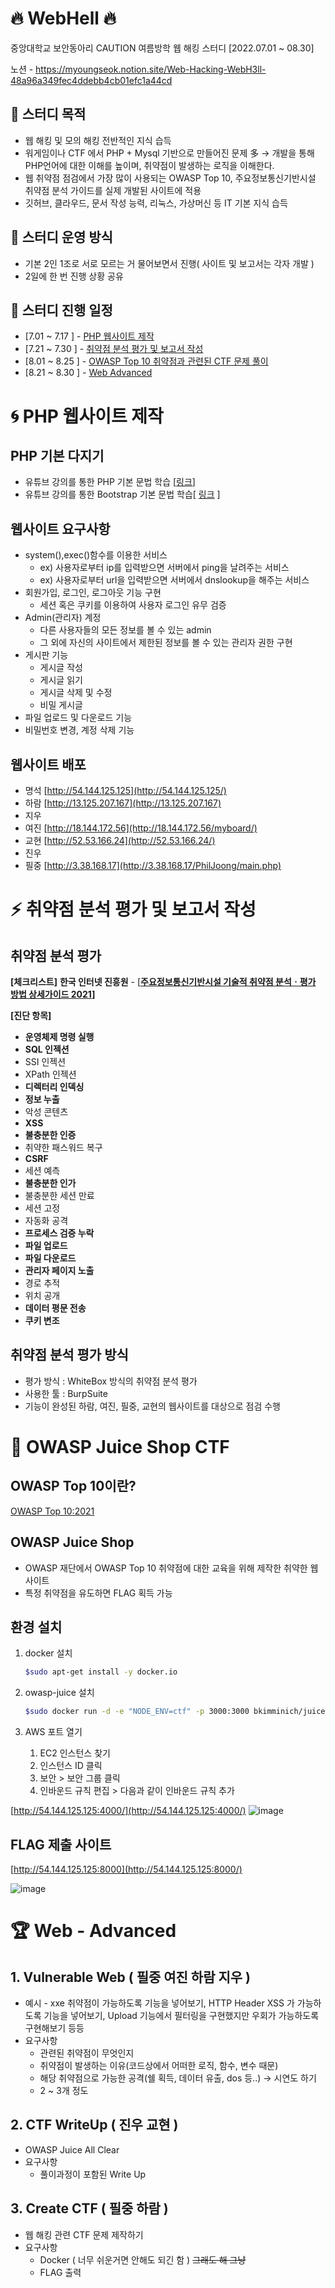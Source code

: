 # 🔥 WebHell 🔥
중앙대학교 보안동아리 CAUTION 여름방학 웹 해킹 스터디 [2022.07.01 ~ 08.30]

노션 - https://myoungseok.notion.site/Web-Hacking-WebH3ll-48a96a349fec4ddebb4cb01efc1a44cd

## 🐳 스터디 목적 

- 웹 해킹 및 모의 해킹 전반적인 지식 습득
- 워게임이나 CTF 에서 PHP + Mysql 기반으로 만들어진 문제 多  → 개발을 통해 PHP언어에 대한 이해를 높이며, 취약점이 발생하는 로직을 이해한다.
- 웹 취약점 점검에서 가장 많이 사용되는 OWASP Top 10, 주요정보통신기반시설 취약점 분석 가이드를 실제 개발된 사이트에 적용
- 깃허브, 클라우드, 문서 작성 능력, 리눅스, 가상머신 등 IT 기본 지식 습득

## 🐤 스터디 운영 방식
- 기본 2인 1조로 서로 모르는 거 물어보면서 진행( 사이트 및 보고서는 각자 개발 )
- 2일에 한 번 진행 상황 공유

## 🐢 스터디 진행 일정
- [7.01 ~ 7.17 ] - [PHP 웹사이트 제작](#-php-웹사이트-제작)
- [7.21 ~ 7.30 ] - [취약점 분석 평가 및 보고서 작성](#-취약점-분석-평가-및-보고서-작성)
- [8.01 ~ 8.25 ] - [OWASP Top 10 취약점과 관련된 CTF 문제 풀이](#-owasp-juice-shop-ctf)
- [8.21 ~ 8.30 ] - [Web Advanced](#-web---advanced)

# 🌀 PHP 웹사이트 제작
## PHP 기본 다지기

- 유튜브 강의를 통한 PHP 기본 문법 학습 [[링크](https://www.youtube.com/watch?v=_P68ImcE6VU&list=PLLtzrE3hP5SQQGi8R_SFe-_JpqJ-bAbBY&index=1)]
- 유튜브 강의를 통한 Bootstrap 기본 문법 학습[ [링크](https://www.youtube.com/watch?v=5ETqQWvwXV4) ]

## 웹사이트 요구사항

- system(),exec()함수를 이용한 서비스
    - ex) 사용자로부터 ip를 입력받으면 서버에서 ping을 날려주는 서비스
    - ex) 사용자로부터 url을 입력받으면 서버에서 dnslookup을 해주는 서비스
- 회원가입, 로그인, 로그아웃 기능 구현
    - 세션 혹은 쿠키를 이용하여 사용자 로그인 유무 검증
- Admin(관리자) 계정
    - 다른 사용자들의 모든 정보를 볼 수 있는 admin
    - 그 외에 자신의 사이트에서 제한된 정보를 볼 수 있는 관리자 권한 구현
- 게시판 기능
    - 게시글 작성
    - 게시글 읽기
    - 게시글 삭제 및 수정
    - 비밀 게시글
- 파일 업로드 및 다운로드 기능
- 비밀번호 변경, 계정 삭제 기능

## 웹사이트 배포

- 명석 [http://54.144.125.125](http://54.144.125.125/)
- 하람 [http://13.125.207.167](http://13.125.207.167)
- 지우
- 여진 [http://18.144.172.56](http://18.144.172.56/myboard/)
- 교현 [http://52.53.166.24](http://52.53.166.24/)
- 진우
- 필중 [http://3.38.168.17](http://3.38.168.17/PhilJoong/main.php)

# ⚡ 취약점 분석 평가 및 보고서 작성

## 취약점 분석 평가

**[체크리스트]**
**한국 인터넷 진흥원** - [**[주요정보통신기반시설 기술적 취약점 분석ㆍ평가 방법 상세가이드 2021](https://www.krcert.or.kr/data/guideView.do?bulletin_writing_sequence=35988)]**

**[진단 항목]**

- **운영체제 명령 실행**
- **SQL 인젝션**
- SSI 인젝션
- XPath 인젝션
- **디렉터리 인덱싱**
- **정보 누출**
- 악성 콘텐츠
- **XSS**
- **불충분한 인증**
- 취약한 패스워드 복구
- **CSRF**
- 세션 예측
- **불충분한 인가**
- 불충분한 세션 만료
- 세션 고정
- 자동화 공격
- **프로세스 검증 누락**
- **파일 업로드**
- **파일 다운로드**
- **관리자 페이지 노출**
- 경로 추적
- 위치 공개
- **데이터 평문 전송**
- **쿠키 변조**

## 취약점 분석 평가 방식
- 평가 방식 : WhiteBox 방식의 취약점 분석 평가
- 사용한 툴 : BurpSuite
- 기능이 완성된 하람, 여진, 필중, 교현의 웹사이트를 대상으로 점검 수행


# 🌟 OWASP Juice Shop CTF
## OWASP Top 10이란?
[OWASP Top 10:2021](https://owasp.org/Top10/)

## OWASP Juice Shop
- OWASP 재단에서 OWASP Top 10 취약점에 대한 교육을 위해 제작한 취약한 웹사이트
- 특정 취약점을 유도하면 FLAG 획득 가능

## 환경 설치
1. docker 설치
    
    ```bash
    $sudo apt-get install -y docker.io
    ```
    
2. owasp-juice 설치
    
    ```bash
    $sudo docker run -d -e "NODE_ENV=ctf" -p 3000:3000 bkimminich/juice-shop
    ```
    

3. AWS 포트 열기
    1. EC2 인스턴스 찾기
    2. 인스턴스 ID 클릭       
    3. 보안 > 보안 그룹 클릭
    4. 인바운드 규칙 편집 > 다음과 같이 인바운드 규칙 추가

[http://54.144.125.125:4000/](http://54.144.125.125:4000/)
![image](https://user-images.githubusercontent.com/33647663/185735629-769e8706-1bbd-42bb-ad71-eb4dcf44d96b.png)

## FLAG 제출 사이트
[http://54.144.125.125:8000](http://54.144.125.125:8000/)

![image](https://user-images.githubusercontent.com/33647663/185735676-8aa04901-b509-48d9-88a7-24e96855ba17.png)

# 🏆 Web - Advanced
## 1. Vulnerable Web ( 필중 여진 하람 지우 )

- 예시 - xxe 취약점이 가능하도록 기능을 넣어보기, HTTP Header XSS 가 가능하도록 기능을 넣어보기, Upload 기능에서 필터링을 구현했지만 우회가 가능하도록 구현해보기 등등
- 요구사항
    - 관련된 취약점이 무엇인지
    - 취약점이 발생하는 이유(코드상에서 어떠한 로직, 함수, 변수 때문)
    - 해당 취약점으로 가능한 공격(쉘 획득, 데이터 유출, dos 등..) → 시연도 하기
    - 2 ~ 3개 정도

## 2. CTF WriteUp ( 진우 교현 )

- OWASP Juice All Clear
- 요구사항
    - 풀이과정이 포함된 Write Up

## 3. Create CTF ( 필중 하람 )

- 웹 해킹 관련 CTF 문제 제작하기
- 요구사항
    - Docker ( 너무 쉬운거면 안해도 되긴 함 ) ~~그래도 해 그냥~~
    - FLAG 출력

